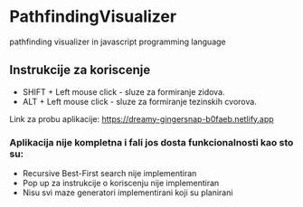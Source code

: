 # PathfindingVisualizer
pathfinding visualizer in javascript programming language

## Instrukcije za koriscenje
* SHIFT + Left mouse click - sluze za formiranje zidova.
* ALT + Left mouse click - sluze za formiranje tezinskih cvorova.

Link za probu aplikacije: https://dreamy-gingersnap-b0faeb.netlify.app

### Aplikacija nije kompletna i fali jos dosta funkcionalnosti kao sto su:
* Recursive Best-First search nije implementiran
* Pop up za instrukcije o koriscenju nije implementiran
* Nisu svi maze generatori implementirani koji su planirani